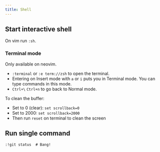 ```yaml
---
title: Shell
---
```


## Start interactive shell

On vim run `:sh`.

### Terminal mode

Only available on neovim.

- `:terminal` or `:e term://zsh` to open the terminal.
- Entering on Insert mode with `a` or `i` puts you in Terminal mode. You can type commands in this mode.
- `Ctrl+\` `Ctrl+n` to go back to Normal mode.

To clean the buffer:

- Set to 0 (clear): `set scrollback=0`
- Set to 2000: `set scrollback=2000`
- Then run `reset` on terminal to clean the screen

## Run single command

```shell
:!git status  # Bang!
```
